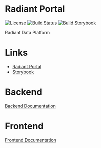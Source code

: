 # Radiant Portal

[![License](https://img.shields.io/badge/License-Apache%202.0-blue.svg)](https://opensource.org/license/apache-2-0)
[![Build Status](https://github.com/radiant-network/radiant-portal/actions/workflows/build_and_publish.yml/badge.svg)](https://github.com/Ferlab-Ste-Justine/radiant-portal/actions/workflows/publish_main.yml)
[![Build Storybook](https://github.com/Ferlab-Ste-Justine/radiant-portal/actions/workflows/storybook.yml/badge.svg)](https://github.com/radiant-network/radiant-portal/actions/workflows/storybook.yml)

Radiant Data Platform

# Links

- [Radiant Portal](https://portal.radiant.ferlab.bio/)
- [Storybook](https://ferlab-ste-justine.github.io/radiant-portal)

# Backend

[Backend Documentation](./backend/README.md)

# Frontend

[Frontend Documentation](./frontend/README.md)
